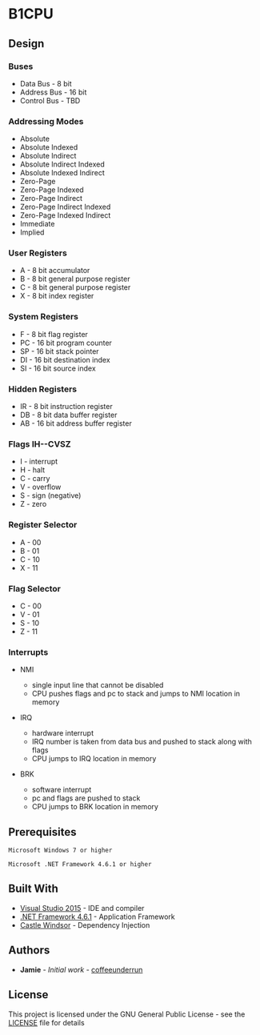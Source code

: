 # B1CPU

## Design

### Buses

* Data Bus - 8 bit
* Address Bus - 16 bit
* Control Bus - TBD

### Addressing Modes

* Absolute
* Absolute Indexed
* Absolute Indirect
* Absolute Indirect Indexed
* Absolute Indexed Indirect
* Zero-Page
* Zero-Page Indexed
* Zero-Page Indirect
* Zero-Page Indirect Indexed
* Zero-Page Indexed Indirect
* Immediate
* Implied

### User Registers

* A	- 8 bit accumulator
* B	- 8 bit general purpose register
* C	- 8 bit general purpose register
* X	- 8 bit index register

### System Registers

* F	 - 8 bit flag register
* PC - 16 bit program counter
* SP - 16 bit stack pointer
* DI - 16 bit destination index
* SI - 16 bit source index

### Hidden Registers

* IR - 8 bit instruction register
* DB - 8 bit data buffer register
* AB - 16 bit address buffer register

### Flags IH--CVSZ

* I	- interrupt
* H	- halt
* C	- carry
* V	- overflow
* S	- sign (negative)
* Z	- zero

### Register Selector

* A - 00
* B - 01
* C - 10
* X - 11

### Flag Selector

* C - 00
* V - 01
* S - 10
* Z - 11

### Interrupts

* NMI
  - single input line that cannot be disabled
  - CPU pushes flags and pc to stack and jumps to NMI location in memory

* IRQ
  - hardware interrupt
  - IRQ number is taken from data bus and pushed to stack along with flags
  - CPU  jumps to IRQ location in memory

* BRK
  - software interrupt
  - pc and flags are pushed to stack
  - CPU jumps to BRK location in memory

## Prerequisites

```
Microsoft Windows 7 or higher

Microsoft .NET Framework 4.6.1 or higher
```

## Built With

* [Visual Studio 2015](https://www.visualstudio.com/) - IDE and compiler
* [.NET Framework 4.6.1](https://www.microsoft.com/en-us/download/details.aspx?id=49981) - Application Framework
* [Castle Windsor](http://www.castleproject.org/projects/windsor/) - Dependency Injection

## Authors

* **Jamie** - *Initial work* - [coffeeunderrun](https://github.com/coffeeunderrun)

## License

This project is licensed under the GNU General Public License - see the [LICENSE](LICENSE) file for details

